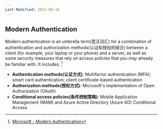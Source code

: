 ```yaml
---
Last Modified: 2022-08-18
---
```


## Modern Authentication

Modern authentication is an umbrella term(宽泛词汇) for a combination of authentication and authorization methods(认证和授权的结合) between a client (for example, your laptop or your phone) and a server, as well as some security measures that rely on access policies that you may already be familiar with. It includes: [^1]

- **Authentication methods(认证方式)**: Multifactor authentication (MFA); smart card authentication; client certificate-based authentication
- **Authorization methods(授权方式)**: Microsoft's implementation of Open Authorization (OAuth)
- **Conditional access policies(条件控制策略)**: Mobile Application Management (MAM) and Azure Active Directory (Azure AD) Conditional Access





[^1]: [Microsoft - Modern Authentication](https://docs.microsoft.com/en-us/microsoft-365/enterprise/hybrid-modern-auth-overview?view=o365-worldwide#what-is-modern-authentication)



